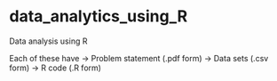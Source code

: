 # data_analytics_using_R

Data analysis using R


Each of these have 
  -> Problem statement (.pdf form)
  -> Data sets (.csv form)
  -> R code (.R form)
  
